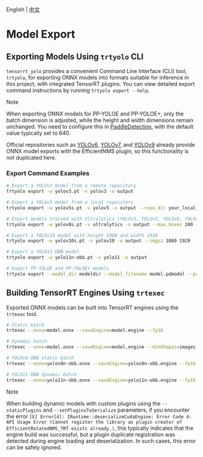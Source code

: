 English | [中文](../cn/model_export.md)

# Model Export

## Exporting Models Using `trtyolo` CLI

`tensorrt_yolo` provides a convenient Command Line Interface (CLI) tool, `trtyolo`, for exporting ONNX models into formats suitable for inference in this project, with integrated TensorRT plugins. You can view detailed export command instructions by running `trtyolo export --help`.

> [!NOTE]  
> When exporting ONNX models for PP-YOLOE and PP-YOLOE+, only the batch dimension is adjusted, while the height and width dimensions remain unchanged. You need to configure this in [PaddleDetection](https://github.com/PaddlePaddle/PaddleDetection), with the default value typically set to 640.
>
> Official repositories such as [YOLOv6](https://github.com/meituan/YOLOv6/tree/main/deploy/ONNX#tensorrt-backend-tensorrt-version-800), [YOLOv7](https://github.com/WongKinYiu/yolov7#export), and [YOLOv9](https://github.com/WongKinYiu/yolov9/issues/130#issue-2162045461) already provide ONNX model exports with the EfficientNMS plugin, so this functionality is not duplicated here.

### Export Command Examples

```bash
# Export a YOLOv3 model from a remote repository
trtyolo export -w yolov3.pt -v yolov3 -o output

# Export a YOLOv5 model from a local repository
trtyolo export -w yolov5s.pt -v yolov5 -o output --repo_dir your_local_yolovs_repository

# Export models trained with Ultralytics (YOLOv3, YOLOv5, YOLOv6, YOLOv8, YOLOv9, YOLOv10, YOLO11) with plugin parameters, using dynamic batch export
trtyolo export -w yolov8s.pt -v ultralytics -o output --max_boxes 100 --iou_thres 0.45 --conf_thres 0.25 -b -1

# Export a YOLOv10 model with height 1080 and width 1920
trtyolo export -w yolov10s.pt -v yolov10 -o output --imgsz 1080 1920

# Export a YOLO11 OBB model
trtyolo export -w yolo11n-obb.pt -v yolo11 -o output

# Export PP-YOLOE and PP-YOLOE+ models
trtyolo export --model_dir modeldir --model_filename model.pdmodel --params_filename model.pdiparams -o output
```

## Building TensorRT Engines Using `trtexec`

Exported ONNX models can be built into TensorRT engines using the `trtexec` tool.

```bash
# Static batch
trtexec --onnx=model.onnx --saveEngine=model.engine --fp16

# Dynamic batch
trtexec --onnx=model.onnx --saveEngine=model.engine --minShapes=images:1x3x640x640 --optShapes=images:4x3x640x640 --maxShapes=images:8x3x640x640 --fp16

# YOLOv8-OBB static batch
trtexec --onnx=yolov8n-obb.onnx --saveEngine=yolov8n-obb.engine --fp16 --staticPlugins=./lib/plugin/libcustom_plugins.so --setPluginsToSerialize=./lib/plugin/libcustom_plugins.so

# YOLO11-OBB dynamic batch
trtexec --onnx=yolo11n-obb.onnx --saveEngine=yolo11n-obb.engine --fp16 --minShapes=images:1x3x640x640 --optShapes=images:4x3x640x640 --maxShapes=images:8x3x640x640 --staticPlugins=./lib/plugin/custom_plugins.dll --setPluginsToSerialize=./lib/plugin/custom_plugins.dll
```

> [!NOTE]  
> When building dynamic models with custom plugins using the `--staticPlugins` and `--setPluginsToSerialize` parameters, if you encounter the error `[E] Error[4]: IRuntime::deserializeCudaEngine: Error Code 4: API Usage Error (Cannot register the library as plugin creator of EfficientRotatedNMS_TRT exists already.)`, this typically indicates that the engine build was successful, but a plugin duplicate registration was detected during engine loading and deserialization. In such cases, this error can be safely ignored.
